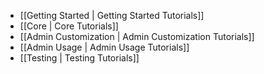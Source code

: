 - [[Getting Started | Getting Started Tutorials]]
- [[Core | Core Tutorials]]
- [[Admin Customization | Admin Customization Tutorials]]
- [[Admin Usage | Admin Usage Tutorials]]
- [[Testing | Testing Tutorials]]
